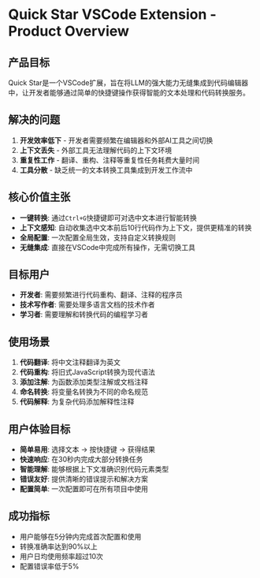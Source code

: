 # Quick Star VSCode Extension - Product Overview

## 产品目标
Quick Star是一个VSCode扩展，旨在将LLM的强大能力无缝集成到代码编辑器中，让开发者能够通过简单的快捷键操作获得智能的文本处理和代码转换服务。

## 解决的问题
1. **开发效率低下** - 开发者需要频繁在编辑器和外部AI工具之间切换
2. **上下文丢失** - 外部工具无法理解代码的上下文环境
3. **重复性工作** - 翻译、重构、注释等重复性任务耗费大量时间
4. **工具分散** - 缺乏统一的文本转换工具集成到开发工作流中

## 核心价值主张
- **一键转换**: 通过`Ctrl+G`快捷键即可对选中文本进行智能转换
- **上下文感知**: 自动收集选中文本前后10行代码作为上下文，提供更精准的转换
- **全局配置**: 一次配置全局生效，支持自定义转换规则
- **无缝集成**: 直接在VSCode中完成所有操作，无需切换工具

## 目标用户
- **开发者**: 需要频繁进行代码重构、翻译、注释的程序员
- **技术写作者**: 需要处理多语言文档的技术作者
- **学习者**: 需要理解和转换代码的编程学习者

## 使用场景
1. **代码翻译**: 将中文注释翻译为英文
2. **代码重构**: 将旧式JavaScript转换为现代语法
3. **添加注解**: 为函数添加类型注解或文档注释
4. **命名转换**: 将变量名转换为不同的命名规范
5. **代码解释**: 为复杂代码添加解释性注释

## 用户体验目标
- **简单易用**: 选择文本 → 按快捷键 → 获得结果
- **快速响应**: 在30秒内完成大部分转换任务
- **智能理解**: 能够根据上下文准确识别代码元素类型
- **错误友好**: 提供清晰的错误提示和解决方案
- **配置简单**: 一次配置即可在所有项目中使用

## 成功指标
- 用户能够在5分钟内完成首次配置和使用
- 转换准确率达到90%以上
- 用户日均使用频率超过10次
- 配置错误率低于5%